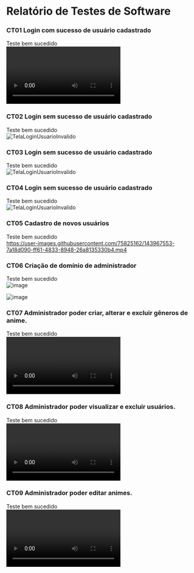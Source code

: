 # Relatório de Testes de Software

### CT01 Login com sucesso de usuário cadastrado
Teste bem sucedido 
<br>
![TelaLoginUsuarioValido](https://user-images.githubusercontent.com/78831493/139751840-c82d6c05-d4a4-4150-a424-d2282f79c8be.mp4)

### CT02 Login sem sucesso de usuário cadastrado
Teste bem sucedido 
<br> 
![TelaLoginUsuarioInvalido](https://user-images.githubusercontent.com/78831493/139755171-64a1c31d-bb6d-4d61-8f35-ed6b1e713c4b.jpeg)

### CT03 Login sem sucesso de usuário cadastrado
Teste bem sucedido 
<br> 
![TelaLoginUsuarioInvalido](https://user-images.githubusercontent.com/78831493/139755171-64a1c31d-bb6d-4d61-8f35-ed6b1e713c4b.jpeg)

### CT04 Login sem sucesso de usuário cadastrado
Teste bem sucedido 
<br>
![TelaLoginUsuarioInvalido](https://user-images.githubusercontent.com/78831493/139755171-64a1c31d-bb6d-4d61-8f35-ed6b1e713c4b.jpeg)
 
 ### CT05 Cadastro de novos usuários
Teste bem sucedido 
<br>
 https://user-images.githubusercontent.com/75825162/143967553-7a18d090-ff61-4833-8948-26a8135330b4.mp4
 
 ###  CT06 Criação de domínio de administrador
 Teste bem sucedido 
<br>
 ![image](https://user-images.githubusercontent.com/75825162/143968178-a3560817-5fe4-41ee-8e38-7f6b60c67271.png)
 
 ![image](https://user-images.githubusercontent.com/75825162/143968252-9b9e7bd7-1c1d-4e1f-8e91-696e381004c9.png)
 
 ### CT07 Administrador poder criar, alterar e excluir gêneros de anime.
 Teste bem sucedido 
<br>
 ![TelaLoginUsuarioValido](https://user-images.githubusercontent.com/75825162/143969311-c5fad904-220b-41d9-9831-0f9801e1da91.mp4)
 
 ### CT08 Administrador poder visualizar e excluir usuários.
 Teste bem sucedido 
<br>
![TelaLoginUsuarioValido](https://user-images.githubusercontent.com/75825162/143969898-67e468c1-44a3-4610-b429-63723a970348.mp4)

 ### CT09 Administrador poder editar animes.
 Teste bem sucedido 
<br>
![TelaLoginUsuarioValido](https://user-images.githubusercontent.com/75825162/143969898-67e468c1-44a3-4610-b429-63723a970348.mp4)
